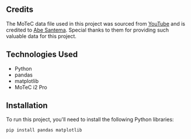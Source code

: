## Credits

The MoTeC data file used in this project was sourced from [YouTube](https://www.youtube.com/) and is credited to [Abe Santema](https://www.youtube.com/watch?v=HZiM01KJ6Ac&t=151s). Special thanks to them for providing such valuable data for this project.

## Technologies Used

- Python
- pandas
- matplotlib
- MoTeC i2 Pro

## Installation

To run this project, you'll need to install the following Python libraries:

```bash
pip install pandas matplotlib





